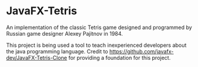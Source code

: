 # JavaFX-Tetris
An implementation of the classic Tetris game designed and programmed by Russian game designer Alexey Pajitnov in 1984.

This project is being used a tool to teach inexperienced developers about the java programming language.
Credit to https://github.com/javafx-dev/JavaFX-Tetris-Clone for providing a foundation for this project.
